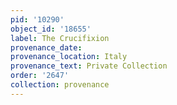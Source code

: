 ```yaml
---
pid: '10290'
object_id: '18655'
label: The Crucifixion
provenance_date:
provenance_location: Italy
provenance_text: Private Collection
order: '2647'
collection: provenance
---
```

